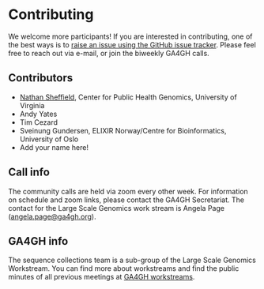 # Contributing

We welcome more participants! If you are interested in contributing, one of the best ways is to [raise an issue using the GitHub issue tracker](https://github.com/ga4gh/seqcol-spec/issues). Please feel free to reach out via e-mail, or join the biweekly GA4GH calls.

## Contributors

- <a href="http://databio.org">Nathan Sheffield</a>, Center for Public Health Genomics, University of Virginia
- Andy Yates
- Tim Cezard
- Sveinung Gundersen, ELIXIR Norway/Centre for Bioinformatics, University of Oslo
- Add your name here!


## Call info

The community calls are held via zoom every other week. For information on schedule and zoom links, please contact the GA4GH Secretariat. The contact for the Large Scale Genomics work stream is Angela Page (angela.page@ga4gh.org).

## GA4GH info

The sequence collections team is a sub-group of the Large Scale Genomics Workstream. You can find more about workstreams and find the public minutes of all previous meetings at [GA4GH workstreams](https://www.ga4gh.org/how-we-work/workstreams/).


